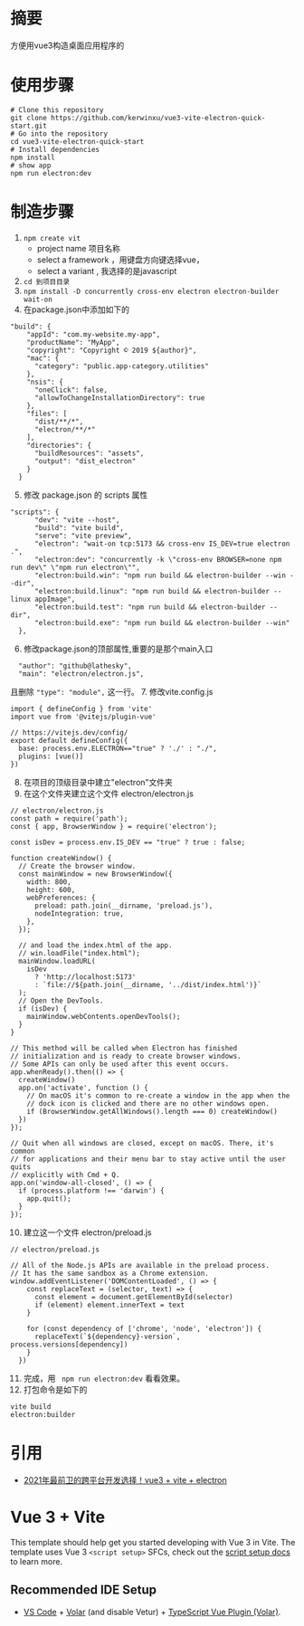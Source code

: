 # 摘要

方便用vue3构造桌面应用程序的

# 使用步骤

```
# Clone this repository
git clone https://github.com/kerwinxu/vue3-vite-electron-quick-start.git
# Go into the repository
cd vue3-vite-electron-quick-start
# Install dependencies
npm install
# show app
npm run electron:dev

```

# 制造步骤

1. ```npm create vit```
   - project name 项目名称
   - select a framework ，用键盘方向键选择vue，
   - select a variant   , 我选择的是javascript
2. ```cd 到项目目录```
3. ```npm install -D concurrently cross-env electron electron-builder wait-on```
4. 在package.json中添加如下的
```
"build": {
    "appId": "com.my-website.my-app",
    "productName": "MyApp",
    "copyright": "Copyright © 2019 ${author}",
    "mac": {
      "category": "public.app-category.utilities"
    },
    "nsis": {
      "oneClick": false,
      "allowToChangeInstallationDirectory": true
    },
    "files": [
      "dist/**/*",
      "electron/**/*"
    ],
    "directories": {
      "buildResources": "assets",
      "output": "dist_electron"
    }
  }
  ```
5. 修改 package.json 的 scripts 属性
```
"scripts": {
      "dev": "vite --host",
      "build": "vite build",
      "serve": "vite preview",
      "electron": "wait-on tcp:5173 && cross-env IS_DEV=true electron .",
      "electron:dev": "concurrently -k \"cross-env BROWSER=none npm run dev\" \"npm run electron\"",
      "electron:build.win": "npm run build && electron-builder --win --dir",
      "electron:build.linux": "npm run build && electron-builder --linux appImage",
      "electron:build.test": "npm run build && electron-builder --dir",
      "electron:build.exe": "npm run build && electron-builder --win"
  },
  ```
6. 修改package.json的顶部属性,重要的是那个main入口
```
  "author": "github@lathesky",
  "main": "electron/electron.js", 
  ```
  且删除 ```"type": "module",``` 这一行。
7. 修改vite.config.js
```
import { defineConfig } from 'vite'
import vue from '@vitejs/plugin-vue'

// https://vitejs.dev/config/
export default defineConfig({
  base: process.env.ELECTRON=="true" ? './' : "./",
  plugins: [vue()]
})
```
8. 在项目的顶级目录中建立"electron"文件夹
9. 在这个文件夹建立这个文件 electron/electron.js
```
// electron/electron.js
const path = require('path');
const { app, BrowserWindow } = require('electron');

const isDev = process.env.IS_DEV == "true" ? true : false;

function createWindow() {
  // Create the browser window.
  const mainWindow = new BrowserWindow({
    width: 800,
    height: 600,
    webPreferences: {
      preload: path.join(__dirname, 'preload.js'),
      nodeIntegration: true,
    },
  });

  // and load the index.html of the app.
  // win.loadFile("index.html");
  mainWindow.loadURL(
    isDev
      ? 'http://localhost:5173'
      : `file://${path.join(__dirname, '../dist/index.html')}`
  );
  // Open the DevTools.
  if (isDev) {
    mainWindow.webContents.openDevTools();
  }
}

// This method will be called when Electron has finished
// initialization and is ready to create browser windows.
// Some APIs can only be used after this event occurs.
app.whenReady().then(() => {
  createWindow()
  app.on('activate', function () {
    // On macOS it's common to re-create a window in the app when the
    // dock icon is clicked and there are no other windows open.
    if (BrowserWindow.getAllWindows().length === 0) createWindow()
  })
});

// Quit when all windows are closed, except on macOS. There, it's common
// for applications and their menu bar to stay active until the user quits
// explicitly with Cmd + Q.
app.on('window-all-closed', () => {
  if (process.platform !== 'darwin') {
    app.quit();
  }
});
```
10. 建立这一个文件 electron/preload.js
```
// electron/preload.js

// All of the Node.js APIs are available in the preload process.
// It has the same sandbox as a Chrome extension.
window.addEventListener('DOMContentLoaded', () => {
    const replaceText = (selector, text) => {
      const element = document.getElementById(selector)
      if (element) element.innerText = text
    }

    for (const dependency of ['chrome', 'node', 'electron']) {
      replaceText(`${dependency}-version`, process.versions[dependency])
    }
  })
```
11. 完成，用 ``` npm run electron:dev``` 看看效果。
12. 打包命令是如下的
```
vite build
electron:builder
```
# 引用
   - [2021年最前卫的跨平台开发选择！vue3 + vite + electron](https://zhuanlan.zhihu.com/p/424202065)

# Vue 3 + Vite

This template should help get you started developing with Vue 3 in Vite. The template uses Vue 3 `<script setup>` SFCs, check out the [script setup docs](https://v3.vuejs.org/api/sfc-script-setup.html#sfc-script-setup) to learn more.

## Recommended IDE Setup

- [VS Code](https://code.visualstudio.com/) + [Volar](https://marketplace.visualstudio.com/items?itemName=Vue.volar) (and disable Vetur) + [TypeScript Vue Plugin (Volar)](https://marketplace.visualstudio.com/items?itemName=Vue.vscode-typescript-vue-plugin).
